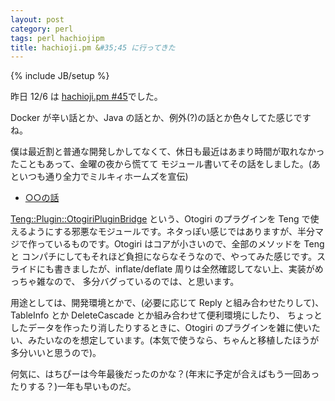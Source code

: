 ```yaml
---
layout: post
category: perl
tags: perl hachiojipm
title: hachioji.pm &#35;45 に行ってきた
---
```

{% include JB/setup %}

昨日 12/6 は [hachioji.pm #45](https://atnd.org/events/59583)でした。

Docker が辛い話とか、Java の話とか、例外(?)の話とか色々してた感じですね。

僕は最近割と普通な開発しかしてなくて、休日も最近はあまり時間が取れなかったこともあって、金曜の夜から慌てて
モジュール書いてその話をしました。(あといつも通り全力でミルキィホームズを宣伝)

- [○○の話](http://tsucchi.github.io/slides/hachip/45/#/title)

[Teng::Plugin::OtogiriPluginBridge](https://github.com/tsucchi/p5-Teng-Plugin-OtogiriPluginBridge) という、Otogiri のプラグインを
Teng で使えるようにする邪悪なモジュールです。ネタっぽい感じではありますが、半分マジで作っているものです。Otogiri はコアが小さいので、全部のメソッドを Teng と
コンパチにしてもそれほど負担にならなそうなので、やってみた感じです。スライドにも書きましたが、inflate/deflate 周りは全然確認してない上、実装がめっちゃ雑なので、
多分バグっているのでは、と思います。

用途としては、開発環境とかで、(必要に応じて Reply と組み合わせたりして)、TableInfo とか DeleteCascade とか組み合わせて便利環境にしたり、
ちょっとしたデータを作ったり消したりするときに、Otogiri のプラグインを雑に使いたい、みたいなのを想定しています。(本気で使うなら、ちゃんと移植したほうが
多分いいと思うので)。

何気に、はちぴーは今年最後だったのかな？(年末に予定が合えばもう一回あったりする？)一年も早いものだ。


